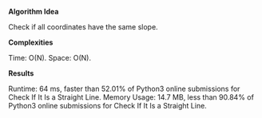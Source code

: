 **Algorithm Idea**

Check if all coordinates have the same slope.

**Complexities**

Time: O(N).
Space: O(N).

**Results**

Runtime: 64 ms, faster than 52.01% of Python3 online submissions for Check If It Is a Straight Line.
Memory Usage: 14.7 MB, less than 90.84% of Python3 online submissions for Check If It Is a Straight Line.
